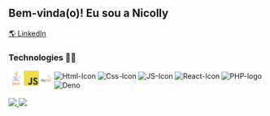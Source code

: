 
## Bem-vinda(o)! Eu sou a Nicolly
 <div>
  <a href="https://github.com/NicollySantos">

🌎  [LinkedIn](https://www.linkedin.com/in/nicolly-evangelista-hernandes-dos-santos/) <br>

### Technologies 👩‍💻

   
<img align="left" alt="Java" width="30px" src="https://raw.githubusercontent.com/github/explore/80688e429a7d4ef2fca1e82350fe8e3517d3494d/topics/java/java.png" />
<img align="left" alt="JavaScript" width="30px" src="https://raw.githubusercontent.com/github/explore/80688e429a7d4ef2fca1e82350fe8e3517d3494d/topics/javascript/javascript.png" />
<img align="left" alt="Mysql" width="30px" src="https://raw.githubusercontent.com/github/explore/80688e429a7d4ef2fca1e82350fe8e3517d3494d/topics/mysql/mysql.png" />
<img align="center" alt="Html-Icon" height="30" width="40" src="https://cdn.jsdelivr.net/gh/devicons/devicon/icons/html5/html5-plain.svg">
<img align="center" alt="Css-Icon" height="30" width="40" src="https://cdn.jsdelivr.net/gh/devicons/devicon/icons/css3/css3-plain.svg">
<img align="center" alt="JS-Icon" height="30" width="40" src="https://cdn.jsdelivr.net/gh/devicons/devicon/icons/javascript/javascript-plain.svg">
<img align="center" alt="React-Icon" height="30" width="40" src="https://cdn.jsdelivr.net/gh/devicons/devicon/icons/react/react-original.svg">
<img align="center" alt="PHP-logo" height="30" width="40" src="https://upload.wikimedia.org/wikipedia/commons/thumb/2/27/PHP-logo.svg/1280px-PHP-logo.svg.png?20180502235434">
<img align="center" alt="Deno" height="30" width="40" src="https://upload.wikimedia.org/wikipedia/commons/8/84/Deno.svg">
<br />
<br />
 <div>
  <a href="https://github.com/NicollySantos">
  <img height="180em" src="https://github-readme-stats.vercel.app/api?username=NicollySantos&title_color=ae61fb&icon_color=ae61fb&text_color=ffffff&bg_color=20232a&show_icons=true"/>
  <img height="180em" src="https://github-readme-stats.vercel.app/api/top-langs/?username=NicollySantos&title_color=ae61fb&text_color=ffffff&bg_color=20232a&layout=compact&langs_count=7"/>
</div>

